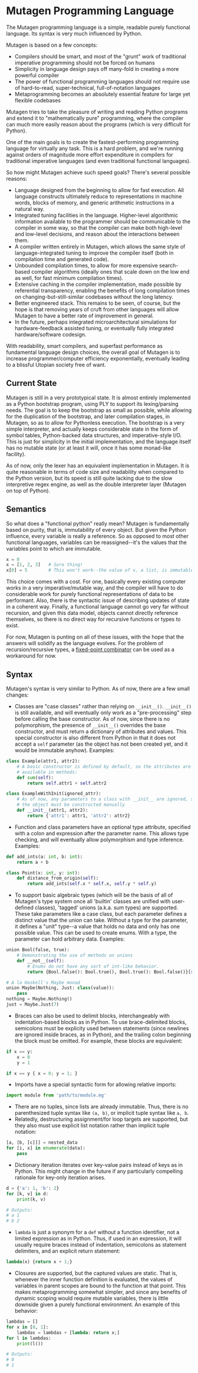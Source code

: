 Mutagen Programming Language
============================

The Mutagen programming language is a simple, readable purely functional language. Its syntax is very much influenced by Python.

Mutagen is based on a few concepts:
* Compilers should be smart, and most of the "grunt" work of traditional imperative programming should not be forced on humans
* Simplicity in language design pays off many-fold in creating a more powerful compiler
* The power of functional programming languages should not require use of hard-to-read, super-technical, full-of-notation languages
* Metaprogramming becomes an absolutely essential feature for large yet flexible codebases

Mutagen tries to take the pleasure of writing and reading Python programs and extend it to "mathematically pure" programming, where the compiler can much more easily reason about the programs (which is very difficult for Python).

One of the main goals is to create the fastest-performing programming language for virtually any task. This is a hard problem, and we're running against orders of magnitude more effort expenditure in compilers for traditional imperative languages (and even traditional functional languages).

So how might Mutagen achieve such speed goals? There's several possible reasons:
* Language designed from the beginning to allow for fast execution. All language constructs ultimately reduce to representations in machine words, blocks of memory, and generic arithmetic instructions in a natural way.
* Integrated tuning facilities in the language. Higher-level algorithmic information available to the programmer should be communicable to the compiler in some way, so that the compiler can make both high-level and low-level decisions, and reason about the interactions between them.
* A compiler written entirely in Mutagen, which allows the same style of language-integrated tuning to improve the compiler itself (both in compilation time and generated code).
* Unbounded compilation times, to allow for more expensive search-based compiler algorithms (ideally ones that scale down on the low end as well, for fast minimum compilation times).
* Extensive caching in the compiler implementation, made possible by referential transparency, enabling the benefits of long compilation times on changing-but-still-similar codebases without the long latency.
* Better engineered stack. This remains to be seen, of course, but the hope is that removing years of cruft from other languages will allow Mutagen to have a better rate of improvement in general.
* In the future, perhaps integrated microarchitectural simulations for hardware-feedback assisted tuning, or eventually fully integrated hardware/software codesign.

With readability, smart compilers, and superfast performance as fundamental language design choices, the overall goal of Mutagen is to increase programmer/computer efficiency exponentially, eventually leading to a blissful Utopian society free of want.

Current State
-------------

Mutagen is still in a very prototypical state. It is almost entirely implemented as a Python bootstrap program, using PLY to support its lexing/parsing needs. The goal is to keep the bootstrap as small as possible, while allowing for the duplication of the bootstrap, and later compilation stages, in Mutagen, so as to allow for Pythonless execution. The bootstrap is a very simple interpreter, and actually keeps considerable state in the form of symbol tables, Python-backed data structures, and imperative-style I/O. This is just for simplicity in the initial implementation, and the language itself has no mutable state (or at least it will, once it has some monad-like facility).

As of now, only the lexer has an equivalent implementation in Mutagen. It is quite reasonable in terms of code size and readability when compared to the Python version, but its speed is still quite lacking due to the slow interpretive regex engine, as well as the double interpreter layer (Mutagen on top of Python).

Semantics
---------

So what does a "functional python" really mean? Mutagen is fundamentally based on purity, that is, immutability of every object. But given the Python influence, every variable is really a reference. So as opposed to most other functional languages, variables can be reassigned--it's the values that the variables point to which are immutable.

```python
x = 0
x = [1, 2, 3]   # Sure thing!
x[0] = 5        # This won't work--the value of x, a list, is immutable
```

This choice comes with a cost. For one, basically every existing computer works in a very imperative/mutable way, and the compiler will have to do considerable work for purely functional representations of data to be performant. Also, there is the syntactic issue of describing updates of state in a coherent way. Finally, a functional language cannot go very far without recursion, and given this data model, objects cannot directly reference themselves, so there is no direct way for recursive functions or types to exist.

For now, Mutagen is punting on all of these issues, with the hope that the answers will solidify as the language evolves. For the problem of recursion/recursive types, a [fixed-point combinator](https://en.wikipedia.org/wiki/Fixed-point_combinator) can be used as a workaround for now.

Syntax
------

Mutagen's syntax is very similar to Python. As of now, there are a few small changes:

* Classes are "case classes" rather than relying on `__init__()`. `__init__()` is still available, and will eventually only work as a "pre-processing" step before calling the base constructor. As of now, since there is no polymorphism, the presence of `__init__()` overrides the base constructor, and must return a dictionary of attributes and values. This special constructor is also different from Python in that it does not accept a `self` parameter (as the object has not been created yet, and it would be immutable anyhow). Examples:

```python
class Example(attr1, attr2):
    # A basic constructor is defined by default, so the attributes are
    # available in methods:
    def sum(self):
        return self.attr1 + self.attr2

class ExampleWithInit(ignored_attr):
    # As of now, any parameters to a class with __init__ are ignored, so
    # the object must be constructed manually
    def __init__(attr1, attr2):
        return {'attr1': attr1, 'attr2': attr2}
```
* Function and class parameters have an optional type attribute, specified with a colon and expression after the parameter name. This allows type checking, and will eventually allow polymorphism and type inference. Examples:

```python
def add_ints(a: int, b: int):
    return a + b

class Point(x: int, y: int):
    def distance_from_origin(self):
        return add_ints(self.x * self.x, self.y * self.y)
```
* To support basic algebraic types (which will be the basis of all of Mutagen's type system once all 'builtin' classes are unified with user-defined classes), 'tagged' unions (a.k.a. sum types) are supported. These take parameters like a case class, but each parameter defines a distinct value that the union can take. Without a type for the parameter, it defines a "unit" type--a value that holds no data and only has one possible value. This can be used to create enums. With a type, the parameter can hold arbitrary data. Examples:

```python
union Bool(false, true):
    # Demonstrating the use of methods on unions
    def __not__(self):
        # Enums do not have any sort of int-like behavior.
        return {Bool.false(): Bool.true(), Bool.true(): Bool.false()}[self]

# A la Haskell's Maybe monad
union Maybe(Nothing, Just: class(value)):
    pass
nothing = Maybe.Nothing()
just = Maybe.Just(7)
```
* Braces can also be used to delimit blocks, interchangeably with indentation-based blocks as in Python. To use brace-delimited blocks, semicolons must be explicity used between statements (since newlines are ignored inside braces, as in Python), and the trailing colon beginning the block must be omitted. For example, these blocks are equivalent:

```python
if x == y:
    x = 0
    y = 1

if x == y { x = 0; y = 1; }
```
* Imports have a special syntactic form for allowing relative imports:

```python
import module from 'path/to/module.mg'
```
* There are no tuples, since lists are already immutable. Thus, there is no parenthesized tuple syntax like `(a, b)`, or implicit tuple syntax like `a, b`.
* Relatedly, destructuring assignment/for loop targets are supported, but they also must use explicit list notation rather than implicit tuple notation:

```python
[a, [b, [c]]] = nested_data
for [i, x] in enumerate(data):
    pass
```
* Dictionary iteration iterates over key-value pairs instead of keys as in Python. This might change in the future if any particularly compelling rationale for key-only iteration arises.

```python
d = {'a': 1, 'b': 2}
for [k, v] in d:
    print(k, v)

# Outputs:
# a 1
# b 2
```
* `lambda` is just a synonym for a `def` without a function identifier, not a limited expression as in Python. Thus, if used in an expression, it will usually require braces instead of indentation, semicolons as statement delimiters, and an explicit return statement:

```python
lambda(x) {return x + 1;}
```
* Closures are supported, but the captured values are static. That is, whenever the inner function definition is evaluated, the values of variables in parent scopes are bound to the function at that point. This makes metaprogramming somewhat simpler, and since any benefits of dynamic scoping would require mutable variables, there is little downside given a purely functional environment. An example of this behavior:

```python
lambdas = []
for x in [0, 1]:
    lambdas = lambdas + [lambda: return x;]
for l in lambdas:
    print(l())

# Outputs:
# 0
# 1
```
